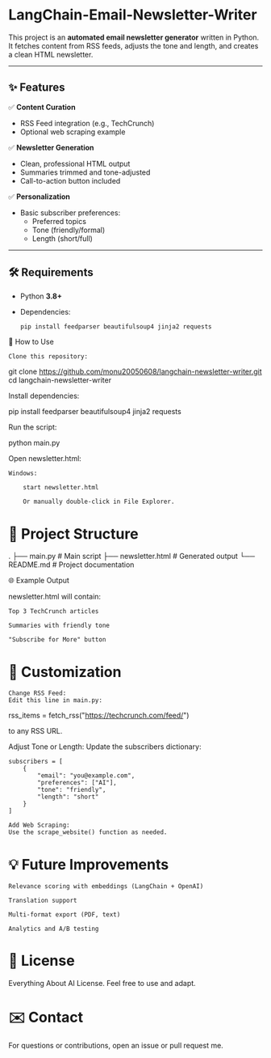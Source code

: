 # LangChain-Email-Newsletter-Writer
This project is an **automated email newsletter generator** written in Python.  
It fetches content from RSS feeds, adjusts the tone and length, and creates a clean HTML newsletter.

---

## ✨ Features

✅ **Content Curation**
- RSS Feed integration (e.g., TechCrunch)
- Optional web scraping example

✅ **Newsletter Generation**
- Clean, professional HTML output
- Summaries trimmed and tone-adjusted
- Call-to-action button included

✅ **Personalization**
- Basic subscriber preferences:
  - Preferred topics
  - Tone (friendly/formal)
  - Length (short/full)

---

## 🛠️ Requirements

- Python **3.8+**
- Dependencies:

  ```bash
  pip install feedparser beautifulsoup4 jinja2 requests

🚀 How to Use

    Clone this repository:

git clone https://github.com/monu20050608/langchain-newsletter-writer.git
cd langchain-newsletter-writer

Install dependencies:

pip install feedparser beautifulsoup4 jinja2 requests

Run the script:

python main.py

Open newsletter.html:

    Windows:

        start newsletter.html

        Or manually double-click in File Explorer.

# 📝 Project Structure

.
├── main.py              # Main script
├── newsletter.html      # Generated output
└── README.md            # Project documentation

🌐 Example Output

newsletter.html will contain:

    Top 3 TechCrunch articles

    Summaries with friendly tone

    "Subscribe for More" button

# 🧩 Customization

    Change RSS Feed:
    Edit this line in main.py:

rss_items = fetch_rss("https://techcrunch.com/feed/")

to any RSS URL.

Adjust Tone or Length:
Update the subscribers dictionary:

    subscribers = [
        {
            "email": "you@example.com",
            "preferences": ["AI"],
            "tone": "friendly",
            "length": "short"
        }
    ]

    Add Web Scraping:
    Use the scrape_website() function as needed.

# 💡 Future Improvements

    Relevance scoring with embeddings (LangChain + OpenAI)

    Translation support

    Multi-format export (PDF, text)

    Analytics and A/B testing

# 📄 License

Everything About AI License. Feel free to use and adapt.
# ✉️ Contact

For questions or contributions, open an issue or pull request me.
